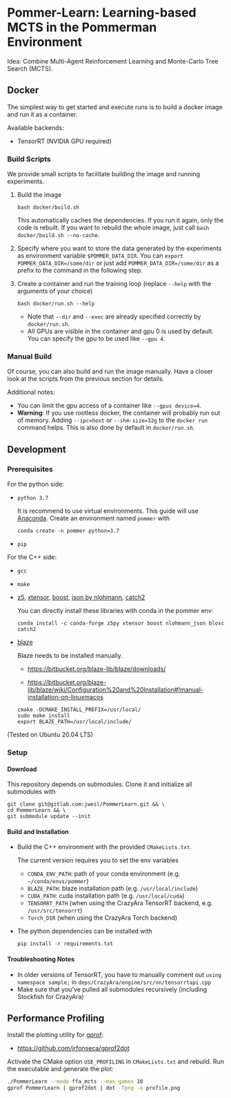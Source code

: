 # Pommer-Learn: Learning-based MCTS in the Pommerman Environment

Idea: Combine Multi-Agent Reinforcement Learning and Monte-Carlo Tree Search (MCTS).

## Docker

The simplest way to get started and execute runs is to build a docker image and run it as a container.

Available backends:
- TensorRT (NVIDIA GPU required)

### Build Scripts

We provide small scripts to facilitate building the image and running experiments.

1. Build the image
    ```
    bash docker/build.sh
    ```
    This automatically caches the dependencies. If you run it again, only the code is rebuilt. If you want to rebuild the whole image, just call `bash docker/build.sh --no-cache`.

1. Specify where you want to store the data generated by the experiments as environment variable `$POMMER_DATA_DIR`. You can `export POMMER_DATA_DIR=/some/dir` or just add `POMMER_DATA_DIR=/some/dir` as a prefix to the command in the following step.

3. Create a container and run the training loop (replace `--help` with the arguments of your choice)
    ```
    bash docker/run.sh --help
    ```
    * Note that `--dir` and `--exec` are already specified correctly by `docker/run.sh`.
    * All GPUs are visible in the container and gpu 0 is used by default. You can specify the gpu to be used like `--gpu 4`.

### Manual Build

Of course, you can also build and run the image manually. Have a closer look at the scripts from the previous section for details.

Additional notes:
* You can limit the gpu access of a container like `--gpus device=4`.
* **Warning**: If you use rootless docker, the container will probably run out of memory. 
    Adding `--ipc=host` or `--shm-size=32g` to the `docker run` command helps.
    This is also done by default in `docker/run.sh`.

## Development

### Prerequisites

For the python side:

* `python 3.7`

    It is recommend to use virtual environments. This guide will use [Anaconda](https://www.anaconda.com/). Create an environment named `pommer` with

    ```
    conda create -n pommer python=3.7
    ```

* `pip`

For the C++ side:

* `gcc`

* `make`

* [z5](https://github.com/constantinpape/z5), [xtensor](https://github.com/xtensor-stack/xtensor), [boost](boost.org), [json by nlohmann](https://github.com/nlohmann/json/), [catch2](https://github.com/catchorg/Catch2)

    You can directly install these libraries with conda in the pommer env:

    ```
    conda install -c conda-forge z5py xtensor boost nlohmann_json blosc catch2
    ```

* [blaze](https://bitbucket.org/blaze-lib/blaze/src/master/)

    Blaze needs to be installed manually.

    * https://bitbucket.org/blaze-lib/blaze/downloads/

    * https://bitbucket.org/blaze-lib/blaze/wiki/Configuration%20and%20Installation#!manual-installation-on-linuxmacos

    ```
    cmake -DCMAKE_INSTALL_PREFIX=/usr/local/
    sudo make install
    export BLAZE_PATH=/usr/local/include/
    ```

(Tested on Ubuntu 20.04 LTS)

### Setup

#### Download

This repository depends on submodules. Clone it and initialize all submodules with

```
git clone git@gitlab.com:jweil/PommerLearn.git && \
cd PommerLearn && \
git submodule update --init
```

#### Build and Installation

* Build the C++ environment with the provided `CMakeLists.txt`.

    The current version requires you to set the env variables

    * `CONDA_ENV_PATH`: path of your conda environment (e.g. `~/conda/envs/pommer`)
    * `BLAZE_PATH`: blaze installation path (e.g. `/usr/local/include`)
    * `CUDA_PATH`: cuda installation path (e.g. `/usr/local/cuda`)
    * `TENSORRT_PATH` (when using the CrazyAra TensorRT backend, e.g. `/usr/src/tensorrt`)
    * `Torch_DIR` (when using the CrazyAra Torch backend)

* The python dependencies can be installed with

    ```
    pip install -r requirements.txt
    ```

#### Troubleshooting Notes
* In older versions of TensorRT, you have to manually comment out `using namespace sample;` in `deps/CrazyAra/engine/src/nn/tensorrtapi.cpp`
* Make sure that you've pulled all submodules recursively (including Stockfish for CrazyAra)

## Performance Profiling

Install the plotting utility for [gprof](https://ftp.gnu.org/old-gnu/Manuals/gprof-2.9.1/html_mono/gprof.html):
* https://github.com/jrfonseca/gprof2dot

Activate the CMake option `USE_PROFILING` in `CMakeLists.txt` and rebuild.
Run the executable and generate the plot:
```bash
./PommerLearn --mode ffa_mcts --max_games 10
gprof PommerLearn | gprof2dot | dot -Tpng -o profile.png
```
